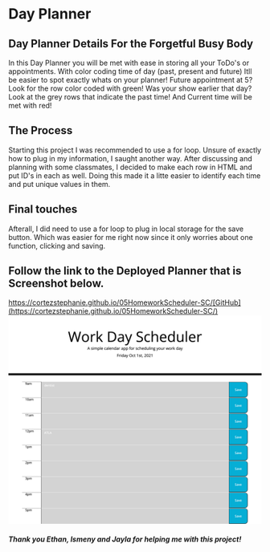 # Day Planner

## Day Planner Details For the Forgetful Busy Body
In this Day Planner you will be met with ease in storing all your ToDo's or appointments. With color coding time of day (past, present and future) Itll be easier to spot exactly whats on your planner! Future appointment at 5? Look for the row color coded with green! Was your show earlier that day? Look at the grey rows that indicate the past time! And Current time will be met with red!

## The Process 
Starting this project I was recommended to use a for loop. Unsure of exactly how to plug in my information, I saught another way. After discussing and planning with some classmates, I decided to make each row in HTML and put ID's in each as well. Doing this made it a litte easier to identify each time and put unique values in them. 

## Final touches
Afterall, I did need to use a for loop to plug in local storage for the save button. Which was easier for me right now since it only worries about one function, clicking and saving. 





## Follow the link to the Deployed Planner that is Screenshot below.
https://cortezstephanie.github.io/05HomeworkScheduler-SC/[GitHub](https://cortezstephanie.github.io/05HomeworkScheduler-SC/)
![Image of DayPlanner](assets/screenshotDayplanner.png)

##### Thank you Ethan, Ismeny and Jayla for helping me with this project!